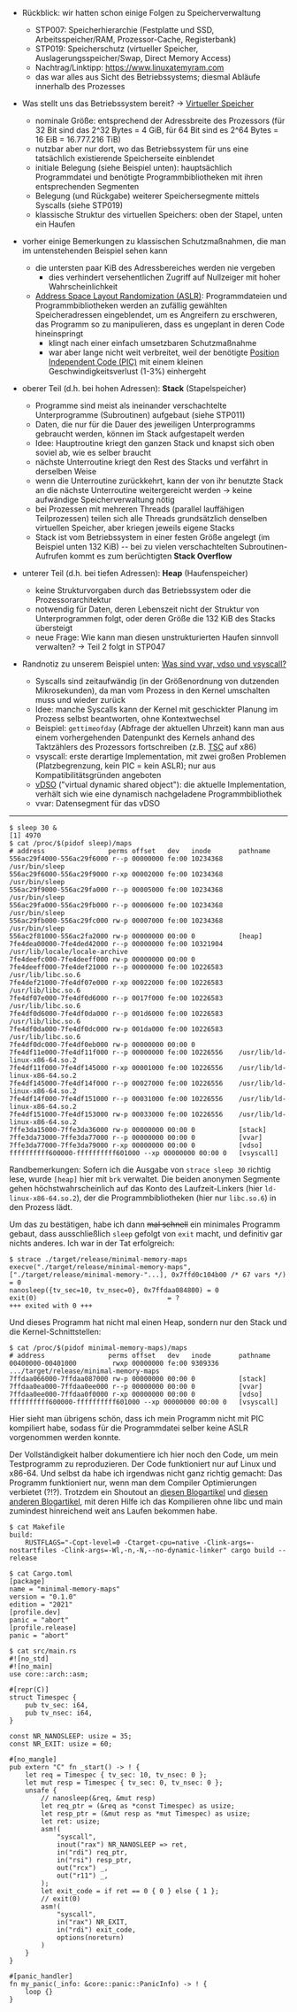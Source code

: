 - Rückblick: wir hatten schon einige Folgen zu Speicherverwaltung
    - STP007: Speicherhierarchie (Festplatte und SSD, Arbeitsspeicher/RAM, Prozessor-Cache, Registerbank)
    - STP019: Speicherschutz (virtueller Speicher, Auslagerungsspeicher/Swap, Direct Memory Access)
    - Nachtrag/Linktipp: <https://www.linuxatemyram.com>
    - das war alles aus Sicht des Betriebssystems; diesmal Abläufe innerhalb des Prozesses

- Was stellt uns das Betriebssystem bereit? -> [Virtueller Speicher](https://de.wikipedia.org/w/index.php?title=Virtuelle_Speicherverwaltung&oldid=233703410 )
    - nominale Größe: entsprechend der Adressbreite des Prozessors (für 32 Bit sind das 2^32 Bytes = 4 GiB, für 64 Bit sind es 2^64 Bytes = 16 EiB = 16.777.216 TiB)
    - nutzbar aber nur dort, wo das Betriebssystem für uns eine tatsächlich existierende Speicherseite einblendet
    - initiale Belegung (siehe Beispiel unten): hauptsächlich Programmdatei und benötigte Programmbibliotheken mit ihren entsprechenden Segmenten
    - Belegung (und Rückgabe) weiterer Speichersegmente mittels Syscalls (siehe STP019)
    - klassische Struktur des virtuellen Speichers: oben der Stapel, unten ein Haufen

- vorher einige Bemerkungen zu klassischen Schutzmaßnahmen, die man im untenstehenden Beispiel sehen kann
    - die untersten paar KiB des Adressbereiches werden nie vergeben
        - dies verhindert versehentlichen Zugriff auf Nullzeiger mit hoher Wahrscheinlichkeit
    - [Address Space Layout Randomization (ASLR)](https://de.wikipedia.org/w/index.php?title=Address_Space_Layout_Randomization&oldid=227389251 ): Programmdateien und Programmbibliotheken werden an zufällig gewählten Speicheradressen eingeblendet, um es Angreifern zu erschweren, das Programm so zu manipulieren, dass es ungeplant in deren Code hineinspringt
        - klingt nach einer einfach umsetzbaren Schutzmaßnahme
        - war aber lange nicht weit verbreitet, weil der benötigte [Position Independent Code (PIC)](https://en.wikipedia.org/w/index.php?title=Position-independent_code&oldid=1164854994 ) mit einem kleinen Geschwindigkeitsverlust (1-3%) einhergeht

- oberer Teil (d.h. bei hohen Adressen): **Stack** (Stapelspeicher)
    - Programme sind meist als ineinander verschachtelte Unterprogramme (Subroutinen) aufgebaut (siehe STP011)
    - Daten, die nur für die Dauer des jeweiligen Unterprogramms gebraucht werden, können im Stack aufgestapelt werden
    - Idee: Hauptroutine kriegt den ganzen Stack und knapst sich oben soviel ab, wie es selber braucht
    - nächste Unterroutine kriegt den Rest des Stacks und verfährt in derselben Weise
    - wenn die Unterroutine zurückkehrt, kann der von ihr benutzte Stack an die nächste Unterroutine weitergereicht werden -> keine aufwändige Speicherverwaltung nötig
    - bei Prozessen mit mehreren Threads (parallel lauffähigen Teilprozessen) teilen sich alle Threads grundsätzlich denselben virtuellen Speicher, aber kriegen jeweils eigene Stacks
    - Stack ist vom Betriebssystem in einer festen Größe angelegt (im Beispiel unten 132 KiB) -- bei zu vielen verschachtelten Subroutinen-Aufrufen kommt es zum berüchtigten **Stack Overflow**

- unterer Teil (d.h. bei tiefen Adressen): **Heap** (Haufenspeicher)
    - keine Strukturvorgaben durch das Betriebssystem oder die Prozessorarchitektur
    - notwendig für Daten, deren Lebenszeit nicht der Struktur von Unterprogrammen folgt, oder deren Größe die 132 KiB des Stacks übersteigt
    - neue Frage: Wie kann man diesen unstrukturierten Haufen sinnvoll verwalten? -> Teil 2 folgt in STP047

- Randnotiz zu unserem Beispiel unten: [Was sind vvar, vdso und vsyscall?](https://lwn.net/Articles/615809/ )
    - Syscalls sind zeitaufwändig (in der Größenordnung von dutzenden Mikrosekunden), da man vom Prozess in den Kernel umschalten muss und wieder zurück
    - Idee: manche Syscalls kann der Kernel mit geschickter Planung im Prozess selbst beantworten, ohne Kontextwechsel
    - Beispiel: `gettimeofday` (Abfrage der aktuellen Uhrzeit) kann man aus einem vorhergehenden Datenpunkt des Kernels anhand des Taktzählers des Prozessors fortschreiben (z.B. [TSC](https://en.wikipedia.org/w/index.php?title=Time_Stamp_Counter&oldid=1160257061 ) auf x86)
    - vsyscall: erste derartige Implementation, mit zwei großen Problemen (Platzbegrenzung, kein PIC = kein ASLR); nur aus Kompatibilitätsgründen angeboten
    - [vDSO](https://en.wikipedia.org/w/index.php?title=VDSO&oldid=1146593908 ) ("virtual dynamic shared object"): die aktuelle Implementation, verhält sich wie eine dynamisch nachgeladene Programmbibliothek
    - vvar: Datensegment für das vDSO

---

```
$ sleep 30 &
[1] 4970
$ cat /proc/$(pidof sleep)/maps
# address                perms offset   dev   inode       pathname
556ac29f4000-556ac29f6000 r--p 00000000 fe:00 10234368    /usr/bin/sleep
556ac29f6000-556ac29f9000 r-xp 00002000 fe:00 10234368    /usr/bin/sleep
556ac29f9000-556ac29fa000 r--p 00005000 fe:00 10234368    /usr/bin/sleep
556ac29fa000-556ac29fb000 r--p 00006000 fe:00 10234368    /usr/bin/sleep
556ac29fb000-556ac29fc000 rw-p 00007000 fe:00 10234368    /usr/bin/sleep
556ac2f81000-556ac2fa2000 rw-p 00000000 00:00 0           [heap]
7fe4dea00000-7fe4ded42000 r--p 00000000 fe:00 10321904    /usr/lib/locale/locale-archive
7fe4deefc000-7fe4deeff000 rw-p 00000000 00:00 0
7fe4deeff000-7fe4def21000 r--p 00000000 fe:00 10226583    /usr/lib/libc.so.6
7fe4def21000-7fe4df07e000 r-xp 00022000 fe:00 10226583    /usr/lib/libc.so.6
7fe4df07e000-7fe4df0d6000 r--p 0017f000 fe:00 10226583    /usr/lib/libc.so.6
7fe4df0d6000-7fe4df0da000 r--p 001d6000 fe:00 10226583    /usr/lib/libc.so.6
7fe4df0da000-7fe4df0dc000 rw-p 001da000 fe:00 10226583    /usr/lib/libc.so.6
7fe4df0dc000-7fe4df0eb000 rw-p 00000000 00:00 0
7fe4df11e000-7fe4df11f000 r--p 00000000 fe:00 10226556    /usr/lib/ld-linux-x86-64.so.2
7fe4df11f000-7fe4df145000 r-xp 00001000 fe:00 10226556    /usr/lib/ld-linux-x86-64.so.2
7fe4df145000-7fe4df14f000 r--p 00027000 fe:00 10226556    /usr/lib/ld-linux-x86-64.so.2
7fe4df14f000-7fe4df151000 r--p 00031000 fe:00 10226556    /usr/lib/ld-linux-x86-64.so.2
7fe4df151000-7fe4df153000 rw-p 00033000 fe:00 10226556    /usr/lib/ld-linux-x86-64.so.2
7ffe3da15000-7ffe3da36000 rw-p 00000000 00:00 0           [stack]
7ffe3da73000-7ffe3da77000 r--p 00000000 00:00 0           [vvar]
7ffe3da77000-7ffe3da79000 r-xp 00000000 00:00 0           [vdso]
ffffffffff600000-ffffffffff601000 --xp 00000000 00:00 0   [vsyscall]
```

Randbemerkungen: Sofern ich die Ausgabe von `strace sleep 30` richtig lese, wurde `[heap]` hier mit `brk` verwaltet. Die beiden anonymen Segmente gehen höchstwahrscheinlich auf das Konto des Laufzeit-Linkers (hier `ld-linux-x86-64.so.2`), der die Programmbibliotheken (hier nur `libc.so.6`) in den Prozess lädt.

Um das zu bestätigen, habe ich dann ~~mal schnell~~ ein minimales Programm gebaut, dass ausschließlich `sleep` gefolgt von `exit` macht, und definitiv gar nichts anderes. Ich war in der Tat erfolgreich:

```
$ strace ./target/release/minimal-memory-maps
execve("./target/release/minimal-memory-maps", ["./target/release/minimal-memory-"...], 0x7ffd0c104b00 /* 67 vars */) = 0
nanosleep({tv_sec=10, tv_nsec=0}, 0x7ffdaa084800) = 0
exit(0)                                 = ?
+++ exited with 0 +++
```

Und dieses Programm hat nicht mal einen Heap, sondern nur den Stack und die Kernel-Schnittstellen:

```
$ cat /proc/$(pidof minimal-memory-maps)/maps
# address                perms offset   dev   inode       pathname
00400000-00401000         rwxp 00000000 fe:00 9309336     .../target/release/minimal-memory-maps
7ffdaa066000-7ffdaa087000 rw-p 00000000 00:00 0           [stack]
7ffdaa0ea000-7ffdaa0ee000 r--p 00000000 00:00 0           [vvar]
7ffdaa0ee000-7ffdaa0f0000 r-xp 00000000 00:00 0           [vdso]
ffffffffff600000-ffffffffff601000 --xp 00000000 00:00 0   [vsyscall]
```

Hier sieht man übrigens schön, dass ich mein Programm nicht mit PIC kompiliert habe, sodass für die Programmdatei selber keine ASLR vorgenommen werden konnte.

Der Vollständigkeit halber dokumentiere ich hier noch den Code, um mein Testprogramm zu reproduzieren. Der Code funktioniert nur auf Linux und x86-64. Und selbst da habe ich irgendwas nicht ganz richtig gemacht: Das Programm funktioniert nur, wenn man dem Compiler Optimierungen verbietet (?!?). Trotzdem ein Shoutout an [diesen Blogartikel](https://darkcoding.net/software/a-very-small-rust-binary-indeed/) und [diesen anderen Blogartikel](https://sgibala.com/01-06-single-syscall-hello-world-part-2/ ), mit deren Hilfe ich das Kompilieren ohne libc und main zumindest hinreichend weit ans Laufen bekommen habe.

```
$ cat Makefile
build:
    RUSTFLAGS="-Copt-level=0 -Ctarget-cpu=native -Clink-args=-nostartfiles -Clink-args=-Wl,-n,-N,--no-dynamic-linker" cargo build --release

$ cat Cargo.toml
[package]
name = "minimal-memory-maps"
version = "0.1.0"
edition = "2021"
[profile.dev]
panic = "abort"
[profile.release]
panic = "abort"

$ cat src/main.rs
#![no_std]
#![no_main]
use core::arch::asm;

#[repr(C)]
struct Timespec {
    pub tv_sec: i64,
    pub tv_nsec: i64,
}

const NR_NANOSLEEP: usize = 35;
const NR_EXIT: usize = 60;

#[no_mangle]
pub extern "C" fn _start() -> ! {
    let req = Timespec { tv_sec: 10, tv_nsec: 0 };
    let mut resp = Timespec { tv_sec: 0, tv_nsec: 0 };
    unsafe {
        // nanosleep(&req, &mut resp)
        let req_ptr = (&req as *const Timespec) as usize;
        let resp_ptr = (&mut resp as *mut Timespec) as usize;
        let ret: usize;
        asm!(
            "syscall",
            inout("rax") NR_NANOSLEEP => ret,
            in("rdi") req_ptr,
            in("rsi") resp_ptr,
            out("rcx") _,
            out("r11") _,
        );
        let exit_code = if ret == 0 { 0 } else { 1 };
        // exit(0)
        asm!(
            "syscall",
            in("rax") NR_EXIT,
            in("rdi") exit_code,
            options(noreturn)
        )
    }
}

#[panic_handler]
fn my_panic(_info: &core::panic::PanicInfo) -> ! {
    loop {}
}
```
